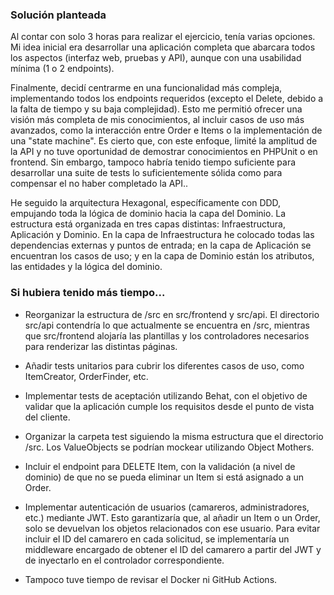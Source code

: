 
### Solución planteada

Al contar con solo 3 horas para realizar el ejercicio, tenía varias opciones.
Mi idea inicial era desarrollar una aplicación completa que abarcara todos los aspectos (interfaz web, pruebas y API), aunque con una usabilidad mínima (1 o 2 endpoints).

Finalmente, decidí centrarme en una funcionalidad más compleja, implementando todos los endpoints requeridos (excepto el Delete, debido a la falta de tiempo y su baja complejidad). Esto me permitió ofrecer una visión más completa de mis conocimientos, al incluir casos de uso más avanzados, como la interacción entre Order e Items o la implementación de una "state machine".
Es cierto que, con este enfoque, limité la amplitud de la API y no tuve oportunidad de demostrar conocimientos en PHPUnit o en frontend. Sin embargo, tampoco habría tenido tiempo suficiente para desarrollar una suite de tests lo suficientemente sólida como para compensar el no haber completado la API..

He seguido la arquitectura Hexagonal, específicamente con DDD, empujando toda la lógica de dominio hacia la capa del Dominio. 
La estructura está organizada en tres capas distintas: Infraestructura, Aplicación y Dominio. En la capa de Infraestructura he colocado todas las dependencias externas y puntos de entrada; en la capa de Aplicación se encuentran los casos de uso; y en la capa de Dominio están los atributos, las entidades y la lógica del dominio.



### Si hubiera tenido más tiempo...
- Reorganizar la estructura de /src en src/frontend y src/api.
El directorio src/api contendría lo que actualmente se encuentra en /src, mientras que src/frontend alojaría las plantillas y los controladores necesarios para renderizar las distintas páginas.

- Añadir tests unitarios para cubrir los diferentes casos de uso, como ItemCreator, OrderFinder, etc.

- Implementar tests de aceptación utilizando Behat, con el objetivo de validar que la aplicación cumple los requisitos desde el punto de vista del cliente.

- Organizar la carpeta test siguiendo la misma estructura que el directorio /src. Los ValueObjects se podrían mockear utilizando Object Mothers.

- Incluir el endpoint para DELETE Item, con la validación (a nivel de dominio) de que no se pueda eliminar un Item si está asignado a un Order.

- Implementar autenticación de usuarios (camareros, administradores, etc.) mediante JWT. Esto garantizaría que, al añadir un Item o un Order, solo se devuelvan los objetos relacionados con ese usuario.
Para evitar incluir el ID del camarero en cada solicitud, se implementaría un middleware encargado de obtener el ID del camarero a partir del JWT y de inyectarlo en el controlador correspondiente.

- Tampoco tuve tiempo de revisar el Docker ni GitHub Actions.
